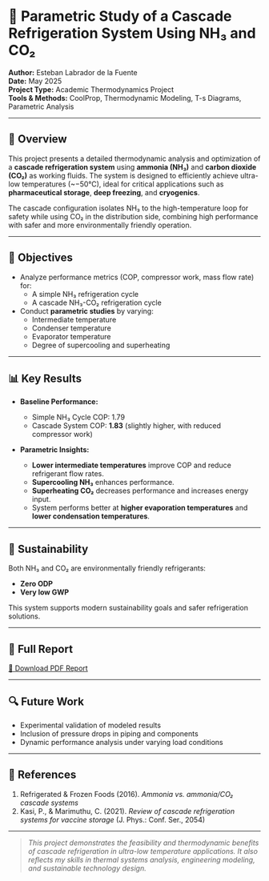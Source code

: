 # 🧊 Parametric Study of a Cascade Refrigeration System Using NH₃ and CO₂

**Author:** Esteban Labrador de la Fuente  
**Date:** May 2025  
**Project Type:** Academic Thermodynamics Project  
**Tools & Methods:** CoolProp, Thermodynamic Modeling, T-s Diagrams, Parametric Analysis

---

## 📘 Overview

This project presents a detailed thermodynamic analysis and optimization of a **cascade refrigeration system** using **ammonia (NH₃)** and **carbon dioxide (CO₂)** as working fluids. The system is designed to efficiently achieve ultra-low temperatures (~−50°C), ideal for critical applications such as **pharmaceutical storage**, **deep freezing**, and **cryogenics**.

The cascade configuration isolates NH₃ to the high-temperature loop for safety while using CO₂ in the distribution side, combining high performance with safer and more environmentally friendly operation.

---

## 🔧 Objectives

- Analyze performance metrics (COP, compressor work, mass flow rate) for:
  - A simple NH₃ refrigeration cycle
  - A cascade NH₃-CO₂ refrigeration cycle
- Conduct **parametric studies** by varying:
  - Intermediate temperature
  - Condenser temperature
  - Evaporator temperature
  - Degree of supercooling and superheating

---

## 📊 Key Results

- **Baseline Performance:**
  - Simple NH₃ Cycle COP: 1.79
  - Cascade System COP: **1.83** (slightly higher, with reduced compressor work)

- **Parametric Insights:**
  - **Lower intermediate temperatures** improve COP and reduce refrigerant flow rates.
  - **Supercooling NH₃** enhances performance.
  - **Superheating CO₂** decreases performance and increases energy input.
  - System performs better at **higher evaporation temperatures** and **lower condensation temperatures**.

---

## 🌱 Sustainability

Both NH₃ and CO₂ are environmentally friendly refrigerants:
- **Zero ODP**
- **Very low GWP**

This system supports modern sustainability goals and safer refrigeration solutions.

---

## 📂 Full Report

[📄 Download PDF Report](./Project_Refrigeration_Cascade.pdf)

---

## 🔍 Future Work

- Experimental validation of modeled results
- Inclusion of pressure drops in piping and components
- Dynamic performance analysis under varying load conditions

---

## 📎 References

1. Refrigerated & Frozen Foods (2016). *Ammonia vs. ammonia/CO₂ cascade systems*  
2. Kasi, P., & Marimuthu, C. (2021). *Review of cascade refrigeration systems for vaccine storage* (J. Phys.: Conf. Ser., 2054)

---

> _This project demonstrates the feasibility and thermodynamic benefits of cascade refrigeration in ultra-low temperature applications. It also reflects my skills in thermal systems analysis, engineering modeling, and sustainable technology design._

